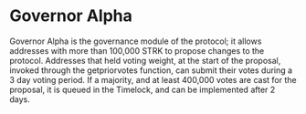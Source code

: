# Governor Alpha

Governor Alpha is the governance module of the protocol; it allows addresses with more than 100,000 STRK to propose changes to the protocol. Addresses that held voting weight, at the start of the proposal, invoked through the getpriorvotes function, can submit their votes during a 3 day voting period. If a majority, and at least 400,000 votes are cast for the proposal, it is queued in the Timelock, and can be implemented after 2 days.

